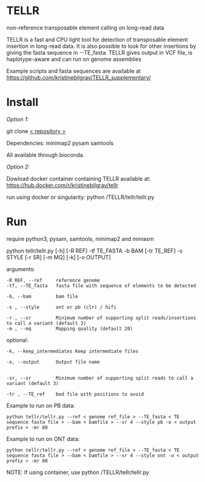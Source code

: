 # TELLR

non-reference transposable element calling on long-read data 

TELLR is a fast and CPU light tool for detection of transposable element insertion in long-read data. It is also possible to look for other insertions by giving the fasta sequence in --TE_fasta. 
TELLR gives output in VCF file, is haplotype-aware and can run on genome assemblies

Example scripts and fasta sequences are available at https://github.com/kristinebilgrav/TELLR_supplementary/


# Install

*Option 1:*

git clone [< repository >](https://github.com/kristinebilgrav/TELLR.git)

Dependencies: 
minimap2 
pysam
samtools

All available through bioconda. 

*Option 2:* 

Dowload docker container containing TELLR available at:
https://hub.docker.com/r/kristinebilgrav/tellr

run using docker or singularity:
python /TELLR/tellr/tellr.py 

# Run
require python3, pysam, samtools, minimap2 and miniasm

  python tellr/tellr.py [-h] [-R REF] -tf TE_FASTA -b BAM [-tr TE_REF] -s STYLE [-r SR] [-m MQ] [-k] [-o OUTPUT]

  arguments:

    -R REF, --ref     reference genome
    -tf, --TE_fasta   fasta file with sequence of elements to be detected
                          
    -b, --bam         bam file
                         
    -s , --style      ont or pb (clr) / hifi
                          
    -r , --sr         Minimum number of supporting split reads/insertions to call a variant (default 3)
    -m , --mq         Mapping quality (default 20)


  
  optional: 
  
    -k, --keep_intermediates Keep intermediate files
                        
    -o, --output      Output file name
                        

    -sr, --sr         Minimum number of supporting split reads to call a variant (default 3)

    -tr , --TE_ref    bed file with positions to avoid

Example to run on PB data: 

    python tellr/tellr.py --ref < genome ref_file > --TE_fasta < TE sequence fasta file > --bam < bamfile > --sr 4 --style pb -o < output prefix > -mr 80

Example to run on ONT data: 

    python tellr/tellr.py --ref < genome ref_file > --TE_fasta < TE sequence fasta file > --bam < bamfile > --sr 4 --style ont -o < output prefix > -mr 80

NOTE: 
If using container, use python /TELLR/tellr/tellr.py 

